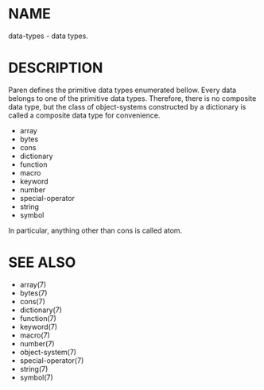 # NAME
data-types - data types.

# DESCRIPTION
Paren defines the primitive data types enumerated bellow. Every data belongs to one of the primitive data types. Therefore, there is no composite data type, but the class of object-systems constructed by a dictionary is called a composite data type for convenience.

- array
- bytes
- cons
- dictionary
- function
- macro
- keyword
- number
- special-operator
- string
- symbol

In particular, anything other than cons is called atom.

# SEE ALSO
- array(7)
- bytes(7)
- cons(7)
- dictionary(7)
- function(7)
- keyword(7)
- macro(7)
- number(7)
- object-system(7)
- special-operator(7)
- string(7)
- symbol(7)
